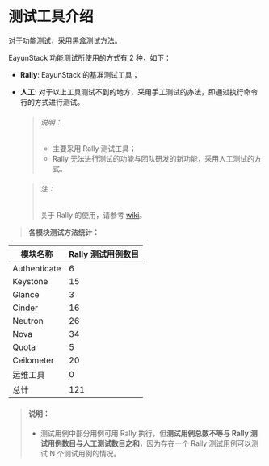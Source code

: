 # 测试工具介绍

对于功能测试，采用黑盒测试方法。

EayunStack 功能测试所使用的方式有 2 种，如下：

* **Rally**: EayunStack 的基准测试工具；
* **人工**: 对于以上工具测试不到的地方，采用手工测试的办法，即通过执行命令行的方式进行测试。

  > ###### 说明：
  > * 主要采用 Rally 测试工具；
  > * Rally 无法进行测试的功能与团队研发的新功能，采用人工测试的方式。

  > ###### 注：
  > 关于 Rally 的使用，请参考 [wiki](https://oa.eayun.cn/wiki/doku.php?id=eayunstack:rally:基本使用)。

> **各模块测试方法统计：**

|模块名称|Rally 测试用例数目|
|--------|------------------|
|Authenticate|6|
|Keystone|15|
|Glance|3|
|Cinder|16|
|Neutron|26|
|Nova|34|
|Quota|5|
|Ceilometer|20|
|运维工具|0|
|总计|121|

> #### 说明：
> * 测试用例中部分用例可用 Rally 执行，但**测试用例总数不等与 Rally 测试用例数目与人工测试数目之和**，因为存在一个 Rally 测试用例可以测试 N 个测试用例的情况。

